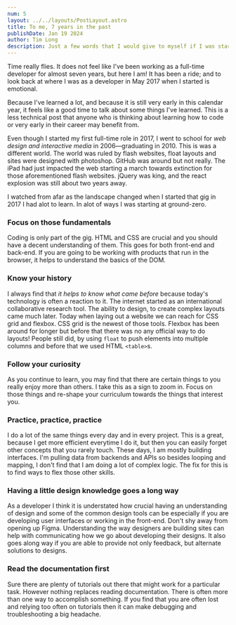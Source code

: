 ```yaml
---
num: 5
layout: ../../layouts/PostLayout.astro
title: To me, 7 years in the past
publishDate: Jan 19 2024
author: Tim Long
description: Just a few words that I would give to myself if I was starting over again as a web developer.
---
```


Time really flies. It does not feel like I've been working as a full-time developer for almost seven years, but here I am! It has been a ride; and to look back at where I was as a developer in May 2017 when I started is emotional.

Because I've learned a lot, and because it is still very early in this calendar year, it feels like a good time to talk about some things I've learned. This is a less technical post that anyone who is thinking about learning how to code or very early in their career may benefit from.

Even though I started my first full-time role in 2017, I went to school for *web design and interactive media* in 2006—graduating in 2010. This is was a different world. The world was ruled by flash websites, float layouts and sites were designed with photoshop. GitHub was around but not really. The iPad had just impacted the web starting a march towards extinction for those aforementioned flash websites. jQuery was king, and the react explosion was still about two years away.

I watched from afar as the landscape changed when I started that gig in 2017 I had alot to learn. In alot of ways I was starting at ground-zero.

### Focus on those fundamentals
Coding is only part of the gig. HTML and CSS are crucial and you should have a decent understanding of them. This goes for both front-end and back-end. If you are going to be working with products that run in the browser, it helps to understand the basics of the DOM.

### Know your history
I always find that *it helps to know what came before* because today's technology is often a reaction to it. The internet started as an international collaborative research tool. The ability to design, to create complex layouts came much later. Today when laying out a website we can reach for CSS grid and flexbox. CSS grid is the newest of those tools. Flexbox has been around for longer but before that there was no any official way to do layouts! People still did, by using `float` to push elements into multiple columns and before that we used HTML `<table>`s.

### Follow your curiosity
As you continue to learn, you may find that there are certain things to you really enjoy more than others. I take this as a sign to zoom in. Focus on those things and re-shape your curriculum towards the things that interest you.

### Practice, practice, practice
I do a lot of the same things every day and in every project. This is a great, because I get more efficient everytime I do it, but then you can easily forget other concepts that you rarely touch. These days, I am mostly building interfaces. I'm pulling data from backends and APIs so besides looping and mapping, I don't find that I am doing a lot of complex logic. The fix for this is to find ways to flex those other skills.

### Having a little design knowledge goes a long way
As a developer I think it is understated how crucial having an understanding of design and some of the common design tools can be especially if you are developing user interfaces or working in the front-end. Don't shy away from opening up Figma. Understanding the way designers are building sites can help with communicating how we go about developing their designs. It also goes along way if you are able to provide not only feedback, but alternate solutions to designs.

### Read the documentation first
Sure there are plenty of tutorials out there that might work for a particular task. However nothing replaces reading documentation. There is often more than one way to accomplish something. If you find that you are often lost and relying too often on tutorials then it can make debugging and troubleshooting a big headache.